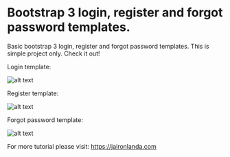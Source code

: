 # Bootstrap 3 login, register and forgot password templates.
Basic bootstrap 3 login, register and forgot password templates. This is simple project only. Check it out!

Login template:

![alt text](image/login-form.PNG "Login template")

Register template:

![alt text](image/register-form.PNG "Register template")

Forgot password template:

![alt text](image/forgot-pswd-form.PNG "Forgot password template")

For more tutorial please visit: https://jaironlanda.com
